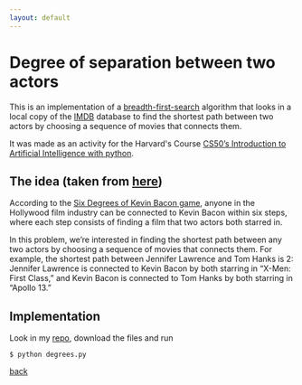 ```yaml
---
layout: default
---
```

# Degree of separation between two actors

This is an implementation of a [breadth-first-search](https://en.wikipedia.org/wiki/Breadth-first_search) algorithm that looks in a local copy of the [IMDB](https://www.imdb.com/) database to find the shortest path between two actors by choosing a sequence of movies that connects them. 

It was made as an activity for the Harvard's Course [CS50’s Introduction to Artificial Intelligence with python](https://cs50.harvard.edu/ai/2020/). 

## The idea (taken from [here](https://cs50.harvard.edu/ai/2020/projects/0/degrees/))

According to the [Six Degrees of Kevin Bacon game](https://en.wikipedia.org/wiki/Six_Degrees_of_Kevin_Bacon), anyone in the Hollywood film industry can be connected to Kevin Bacon within six steps, where each step consists of finding a film that two actors both starred in.

In this problem, we’re interested in finding the shortest path between any two actors by choosing a sequence of movies that connects them. For example, the shortest path between Jennifer Lawrence and Tom Hanks is 2: Jennifer Lawrence is connected to Kevin Bacon by both starring in “X-Men: First Class,” and Kevin Bacon is connected to Tom Hanks by both starring in “Apollo 13.”
 

## Implementation

Look in my [repo](https://github.com/Marouxet/cs50/tree/degrees), download the files and run 

```
$ python degrees.py
```


[back](./)
